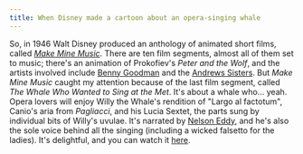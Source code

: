 ```yaml
---
title: When Disney made a cartoon about an opera-singing whale
---
```


So, in 1946 Walt Disney produced an anthology of animated short films, called _[Make Mine Music](http://movies.disney.com/make-mine-music)_. There are ten film segments, almost all of them set to music; there's an animation of Prokofiev's _Peter and the Wolf_, and the artists involved include [Benny Goodman](http://en.wikipedia.org/wiki/Benny_Goodman) and the [Andrews Sisters](http://en.wikipedia.org/wiki/The_Andrews_Sisters). But _Make Mine Music_ caught my attention because of the last film segment, called _The Whale Who Wanted to Sing at the Met_. It's about a whale who... yeah. Opera lovers will enjoy Willy the Whale's rendition of "Largo al factotum", Canio's aria from _Pagliacci_, and his Lucia Sextet, the parts sung by individual bits of Willy's uvulae. It's narrated by [Nelson Eddy](http://en.wikipedia.org/wiki/Nelson_Eddy), and he's also the sole voice behind all the singing (including a wicked falsetto for the ladies). It's delightful, and you can watch it [here](http://www.cornel1801.com/disney/Make-Mine-Music-1946/film9.html).
